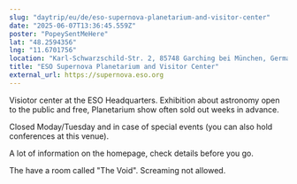 ```yaml
---
slug: "daytrip/eu/de/eso-supernova-planetarium-and-visitor-center"
date: "2025-06-07T13:36:45.559Z"
poster: "PopeySentMeHere"
lat: "48.2594356"
lng: "11.6701756"
location: "Karl-Schwarzschild-Str. 2, 85748 Garching bei München, Germany"
title: "ESO Supernova Planetarium and Visitor Center"
external_url: https://supernova.eso.org
---
```

Visiotor center at the ESO Headquarters. Exhibition about astronomy open to the public and free, Planetarium show often sold out weeks in advance.

Closed Moday/Tuesday and in case of special events (you can also hold conferences at this venue).

A lot of information on the homepage, check details before you go.

The have a room called "The Void". Screaming not allowed.

